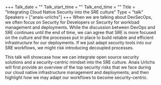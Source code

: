 +++
Talk_date = ""
Talk_start_time = ""
Talk_end_time = ""
Title = "Integrating Cloud Native Security into the SRE culture"
Type = "talk"
Speakers = ["anais-urlichs"]
+++
When we are talking about DevSecOps, we often focus on Security for Developers or Security for workload management and deployments. While the discussion between DevOps and SRE continues until the end of time, we can agree that SRE is more focused on the culture and the processes put in place to build reliable and efficient infrastructure for our deployments. If we just adapt security tools into our SRE workflows, we might risk introducing decoupled processes.

This talk will showcase how we can integrate open source security solutions and a security-centric mindset into the SRE culture. Anais Urlichs will first provide an overview of the top security risks that we face during our cloud native infrastructure management and deployments; and then highlight how we may adapt our workflows to become security-centric. 
